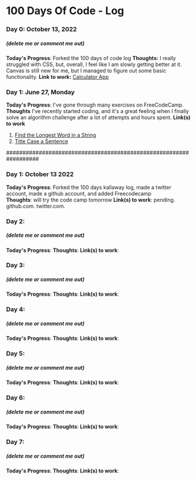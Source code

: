 # 100 Days Of Code - Log

### Day 0: October 13, 2022 
##### (delete me or comment me out)
**Today's Progress**: Forked the 100 days of code log
**Thoughts:** I really struggled with CSS, but, overall, I feel like I am slowly getting better at it. Canvas is still new for me, but I managed to figure out some basic functionality.
**Link to work:** [Calculator App](http://www.example.com)

### Day 1: June 27, Monday
**Today's Progress**: I've gone through many exercises on FreeCodeCamp.
**Thoughts** I've recently started coding, and it's a great feeling when I finally solve an algorithm challenge after a lot of attempts and hours spent.
**Link(s) to work**
1. [Find the Longest Word in a String](https://www.freecodecamp.com/challenges/find-the-longest-word-in-a-string)
2. [Title Case a Sentence](https://www.freecodecamp.com/challenges/title-case-a-sentence)

##################################################################

### Day 1: October 13 2022 
**Today's Progress**: Forked the 100 days kallaway log, made a twitter account, made a github account, and added Freecodecamp\
**Thoughts**: will try the code camp tomorrow
**Link(s) to work**: pending. github.com. twitter.com.

### Day 2: 
##### (delete me or comment me out)
**Today's Progress**: 
**Thoughts**:
**Link(s) to work**: 

### Day 3: 
##### (delete me or comment me out)
**Today's Progress**: 
**Thoughts**:
**Link(s) to work**: 

### Day 4: 
##### (delete me or comment me out)
**Today's Progress**: 
**Thoughts**:
**Link(s) to work**: 

### Day 5: 
##### (delete me or comment me out)
**Today's Progress**: 
**Thoughts**:
**Link(s) to work**: 

### Day 6: 
##### (delete me or comment me out)
**Today's Progress**: 
**Thoughts**:
**Link(s) to work**: 

### Day 7: 
##### (delete me or comment me out)
**Today's Progress**: 
**Thoughts**:
**Link(s) to work**: 
